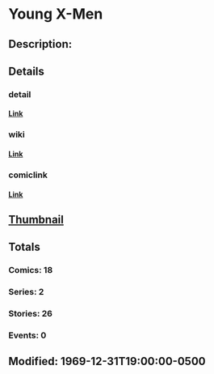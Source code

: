 # Young X-Men
## Description: 
## Details
### detail
#### [Link](http://marvel.com/characters/2645/young_x-men?utm_campaign=apiRef&utm_source=225578a89fc76f3d20fbffda5d17a88d)
### wiki
#### [Link](http://marvel.com/universe/Young_X-Men?utm_campaign=apiRef&utm_source=225578a89fc76f3d20fbffda5d17a88d)
### comiclink
#### [Link](http://marvel.com/comics/characters/1011277/young_x-men?utm_campaign=apiRef&utm_source=225578a89fc76f3d20fbffda5d17a88d)
## [Thumbnail](http://i.annihil.us/u/prod/marvel/i/mg/b/40/image_not_available.jpg)
## Totals
### Comics: 18
### Series: 2
### Stories: 26
### Events: 0
## Modified: 1969-12-31T19:00:00-0500